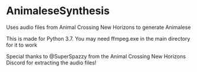# AnimaleseSynthesis
Uses audio files from Animal Crossing New Horizons to generate Animalese

This is made for Python 3.7. You may need ffmpeg.exe in the main directory for it to work

Special thanks to @SuperSpazzy from the Animal Crossing New Horizons Discord  for extracting the audio files!
